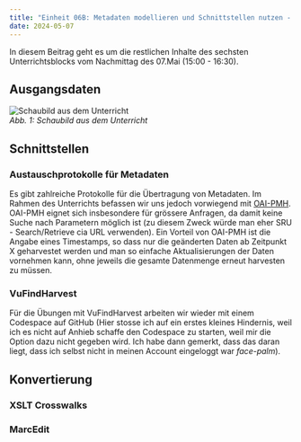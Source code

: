 ```yaml
---
title: "Einheit 06B: Metadaten modellieren und Schnittstellen nutzen - Schnittstellen"
date: 2024-05-07
---
```


In diesem Beitrag geht es um die restlichen Inhalte des sechsten Unterrichtsblocks vom Nachmittag des 07.Mai (15:00 - 16:30). 

## Ausgangsdaten
![Schaubild aus dem Unterricht](\Lerntagebuch_BAIN\images\unterricht_schaubild.png)  
*Abb. 1: Schaubild aus dem Unterricht*

## Schnittstellen

### Austauschprotokolle für Metadaten
Es gibt zahlreiche  Protokolle für die Übertragung von Metadaten. Im Rahmen des Unterrichts befassen wir uns jedoch vorwiegend mit [OAI-PMH](https://www.openarchives.org/pmh/). OAI-PMH eignet sich insbesondere für grössere Anfragen, da damit keine Suche nach Parametern möglich ist (zu diesem Zweck würde man eher SRU - Search/Retrieve cia URL verwenden). Ein Vorteil von OAI-PMH ist die Angabe eines Timestamps, so dass nur die geänderten Daten ab Zeitpunkt X geharvestet werden und man so einfache Aktualisierungen der Daten vornehmen kann, ohne jeweils die gesamte Datenmenge erneut harvesten zu müssen. 

### VuFindHarvest
Für die Übungen mit VuFindHarvest arbeiten wir wieder mit einem Codespace auf GitHub (Hier stosse ich auf ein erstes kleines Hindernis, weil ich es nicht auf Anhieb schaffe den Codespace zu starten, weil mir die Option dazu nicht gegeben wird. Ich habe dann gemerkt, dass das daran liegt, dass ich selbst nicht in meinen Account eingeloggt war *face-palm*). 



## Konvertierung


### XSLT Crosswalks


### MarcEdit
